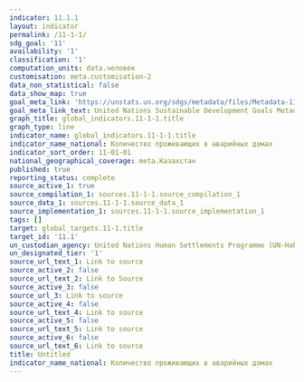 ```yaml
---
indicator: 11.1.1
layout: indicator
permalink: /11-1-1/
sdg_goal: '11'
availability: '1'
classification: '1'
computation_units: data.человек
customisation: meta.customisation-2
data_non_statistical: false
data_show_map: true
goal_meta_link: 'https://unstats.un.org/sdgs/metadata/files/Metadata-11-01-01.pdf'
goal_meta_link_text: United Nations Sustainable Development Goals Metadata (PDF 93.1 KB)
graph_title: global_indicators.11-1-1.title
graph_type: line
indicator_name: global_indicators.11-1-1.title
indicator_name_national: Количество проживающих в аварийных домах
indicator_sort_order: 11-01-01
national_geographical_coverage: meta.Казахстан
published: true
reporting_status: complete
source_active_1: true
source_compilation_1: sources.11-1-1.source_compilation_1
source_data_1: sources.11-1-1.source_data_1
source_implementation_1: sources.11-1-1.source_implementation_1
tags: []
target: global_targets.11-1.title
target_id: '11.1'
un_custodian_agency: United Nations Human Settlements Programme (UN-Habitat)
un_designated_tier: '1'
source_url_text_1: Link to source
source_active_2: false
source_url_text_2: Link to Source
source_active_3: false
source_url_3: Link to source
source_active_4: false
source_url_text_4: Link to source
source_active_5: false
source_url_text_5: Link to source
source_active_6: false
source_url_text_6: Link to source
title: Untitled
indicator_name_national: Количество проживающих в аварийных домах
---
```

